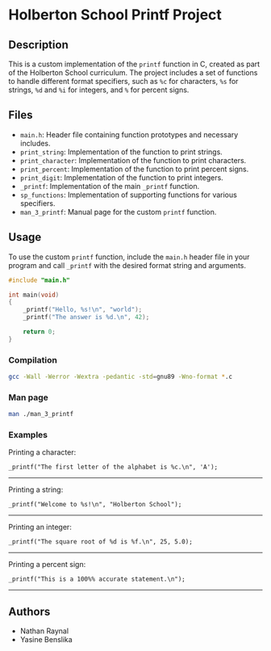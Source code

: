 # Holberton School Printf Project

## Description

This is a custom implementation of the `printf` function in C, created as part of the Holberton School curriculum. 
The project includes a set of functions to handle different format specifiers, such as `%c` for characters, `%s` for strings, `%d` and `%i` for integers, and `%` for percent signs.

## Files

- `main.h`: Header file containing function prototypes and necessary includes.
- `print_string`: Implementation of the function to print strings.
- `print_character`: Implementation of the function to print characters.
- `print_percent`: Implementation of the function to print percent signs.
- `print_digit`: Implementation of the function to print integers.
- `_printf`: Implementation of the main `_printf` function.
- `sp_functions`: Implementation of supporting functions for various specifiers.
- `man_3_printf`: Manual page for the custom `printf` function.

## Usage

To use the custom `printf` function, include the `main.h` header file in your program and call `_printf` with the desired format string and arguments.

```c
#include "main.h"

int main(void)
{
    _printf("Hello, %s!\n", "world");
    _printf("The answer is %d.\n", 42);

    return 0;
}
```
### Compilation
``` bash
gcc -Wall -Werror -Wextra -pedantic -std=gnu89 -Wno-format *.c
```

### Man page
``` bash
man ./man_3_printf
```
### Examples

Printing a character:
```
_printf("The first letter of the alphabet is %c.\n", 'A');
```
----------
Printing a string:
```
_printf("Welcome to %s!\n", "Holberton School");
```
----------
Printing an integer:
```
_printf("The square root of %d is %f.\n", 25, 5.0);
```
----------
Printing a percent sign:
```
_printf("This is a 100%% accurate statement.\n");
```
----------

## Authors

- Nathan Raynal
- Yasine Benslika
